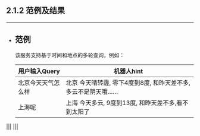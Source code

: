 ## 2.1.2 范例及结果

---

* ## 范例

  该服务支持基于时间和地点的多轮查询，例如：

  | 用户输入Query | 机器人hint |
  | --- | --- |
  | 北京今天天气怎么样 | 北京 今天晴转霾, 零下4度到8度, 和昨天差不多, 多云不是阴天哦…… |
  | 上海呢 | 上海 今天多云, 9度到13度, 和昨天差不多,看不到太阳了|
|||
|||


